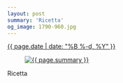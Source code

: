 ```yaml
---
layout: post
summary: 'Ricetta'
og_image: 1790-960.jpg
---
```


<p>
 <time>
  <a href="/1790">
   {{ page.date | date: "%B %-d, %Y" }}
  </a>
 </time>
 <a href="/1790">
  <figure data-taken="7/14/2023">
   <img alt="{{ page.summary }}" sizes="(min-width: 700px) 50vw, calc(100vw - 2rem)" src="{{ site.assets_url }}/1790-480.jpg" srcset="{{ site.assets_url }}/1790-240.jpg 240w, {{ site.assets_url }}/1790-480.jpg 480w, {{ site.assets_url }}/1790-720.jpg 720w, {{ site.assets_url }}/1790-960.jpg 960w"/>
  </figure>
 </a>
 <span>
  Ricetta
 </span>
</p>
